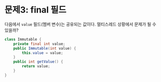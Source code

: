 # 문제3: final 필드
다음에서 `value` 필드(멤버 변수)는 공유되는 값이다. 멀티스레드 상황에서 문제가 될 수 있을까?<br/>

```java
class Immutable {
    private final int value;
    public Immutable(int value) {
        this.value = value;
    }
    public int getValue() {
        return value;
    }
}
```